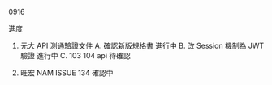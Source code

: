 0916

進度

1. 元大 API 測通驗證文件 
   A. 確認新版規格書 進行中
   B. 改 Session 機制為 JWT 驗證 進行中
   C. 103 104 api 待確認

2. 旺宏 NAM ISSUE 134 確認中 
